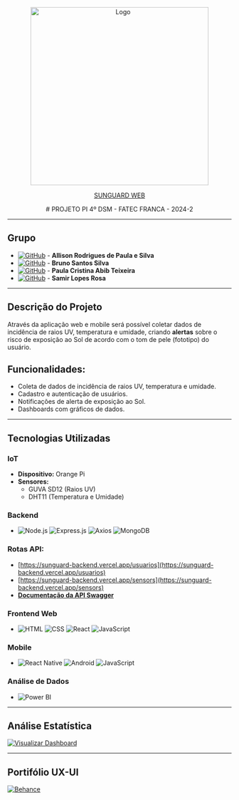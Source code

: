 <p align="center">
  <img src="design/logoblack.png" alt="Logo" width="400"/>
</p>

<p align="center">
  <a href="https://sun-guard.vercel.app">SUNGUARD WEB</a>
</p>

<p align="center">
# PROJETO PI 4º DSM - FATEC FRANCA - 2024-2
</p>

---

## Grupo
- [![GitHub](https://img.shields.io/badge/GitHub-allisonrps-blue?logo=github)](https://github.com/allisonrps) - **Allison Rodrigues de Paula e Silva**    
- [![GitHub](https://img.shields.io/badge/GitHub-BrunoJose--dev-blue?logo=github)](https://github.com/BrunoJose-dev) - **Bruno Santos Silva**
- [![GitHub](https://img.shields.io/badge/GitHub-jed1rey-blue?logo=github)](https://github.com/jed1rey) - **Paula Cristina Abib Teixeira**
- [![GitHub](https://img.shields.io/badge/GitHub-SamLope-blue?logo=github)](https://github.com/SamLope) - **Samir Lopes Rosa**

---

## Descrição do Projeto
Através da aplicação web e mobile será possível coletar dados de incidência de raios UV, temperatura e umidade, criando **alertas** sobre o risco de exposição ao Sol de acordo com o tom de pele (fototipo) do usuário.

## Funcionalidades:
- Coleta de dados de incidência de raios UV, temperatura e umidade.
- Cadastro e autenticação de usuários.
- Notificações de alerta de exposição ao Sol.
- Dashboards com gráficos de dados.

---

## Tecnologias Utilizadas

### IoT
- **Dispositivo:** Orange Pi
- **Sensores:**
  - GUVA SD12 (Raios UV)
  - DHT11 (Temperatura e Umidade)

### Backend
- ![Node.js](https://img.shields.io/badge/Node.js-339933?style=for-the-badge&logo=nodedotjs&logoColor=white) ![Express.js](https://img.shields.io/badge/Express.js-000000?style=for-the-badge&logo=express&logoColor=white) ![Axios](https://img.shields.io/badge/Axios-671ddf?style=for-the-badge&logo=axios&logoColor=white) ![MongoDB](https://img.shields.io/badge/MongoDB-4ea94b?style=for-the-badge&logo=mongodb&logoColor=white)

### Rotas API:
- [https://sunguard-backend.vercel.app/usuarios](https://sunguard-backend.vercel.app/usuarios)
- [https://sunguard-backend.vercel.app/sensors](https://sunguard-backend.vercel.app/sensors)
- [**Documentação da API Swagger**](https://app.swaggerhub.com/apis/ALLISONRPS/SunGuard_API/1.0.0#/) 

### Frontend Web
- ![HTML](https://img.shields.io/badge/HTML-E34F26?style=for-the-badge&logo=html5&logoColor=white) ![CSS](https://img.shields.io/badge/CSS-1572B6?style=for-the-badge&logo=css3&logoColor=white) ![React](https://img.shields.io/badge/React-20232a?style=for-the-badge&logo=react&logoColor=61dafb) ![JavaScript](https://img.shields.io/badge/JavaScript-F7DF1E?style=for-the-badge&logo=javascript&logoColor=black)

### Mobile
- ![React Native](https://img.shields.io/badge/React_Native-20232a?style=for-the-badge&logo=react&logoColor=61dafb) ![Android](https://img.shields.io/badge/Android-3DDC84?style=for-the-badge&logo=android&logoColor=white) ![JavaScript](https://img.shields.io/badge/JavaScript-F7DF1E?style=for-the-badge&logo=javascript&logoColor=black)

### Análise de Dados
- ![Power BI](https://img.shields.io/badge/Power_BI-F2C811?style=for-the-badge&logo=powerbi&logoColor=black) 

---


## Análise Estatística

[![Visualizar Dashboard](https://img.shields.io/badge/Visualizar_Dashboard-F2C811?style=for-the-badge&logo=powerbi&logoColor=black)](https://app.powerbi.com/view?r=eyJrIjoiOTZlN2IyYzAtNjE2ZS00ZDdmLTkwZjAtZjgxMWEzODcyY2Q4IiwidCI6ImNmNzJlMmJkLTdhMmItNDc4My1iZGViLTM5ZDU3YjA3Zjc2ZiIsImMiOjR9)


--- 


## Portifólio UX-UI
[![Behance](https://img.shields.io/badge/Behance-1769FF?style=for-the-badge&logo=behance&logoColor=white)](https://www.behance.net)


